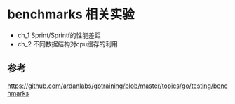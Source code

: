 # benchmarks 相关实验

- ch_1 Sprint/Sprintf的性能差距
- ch_2 不同数据结构对cpu缓存的利用




## 参考
https://github.com/ardanlabs/gotraining/blob/master/topics/go/testing/benchmarks